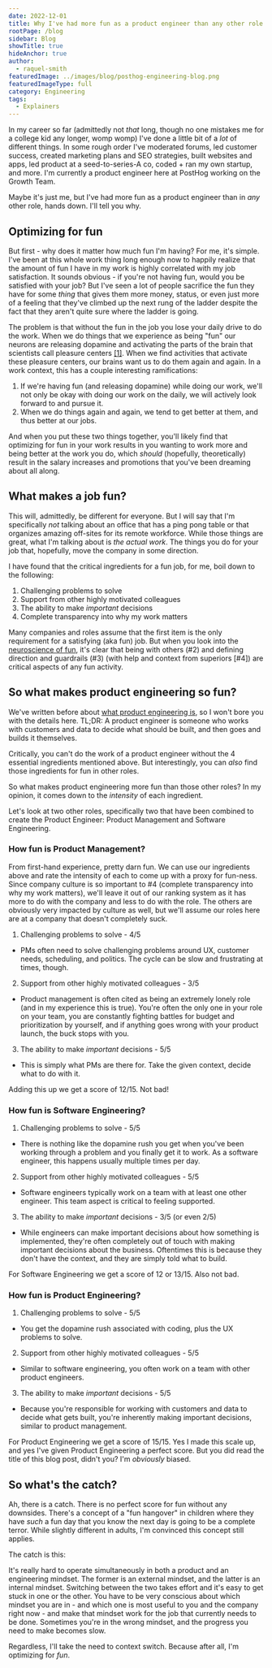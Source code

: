 ```yaml
---
date: 2022-12-01
title: Why I've had more fun as a product engineer than any other role in tech
rootPage: /blog
sidebar: Blog
showTitle: true
hideAnchor: true
author:
  - raquel-smith
featuredImage: ../images/blog/posthog-engineering-blog.png
featuredImageType: full
category: Engineering
tags:
  - Explainers
---
```


In my career so far (admittedly not _that_ long, though no one mistakes me for a college kid any longer, womp womp) I've done a little bit of a _lot_ of different things. In some rough order I've moderated forums, led customer success, created marketing plans and SEO strategies, built websites and apps, led product at a seed-to-series-A co, coded + ran my own startup, and more. I'm currently a product engineer here at PostHog working on the Growth Team. 

Maybe it's just me, but I've had more fun as a product engineer than in _any_ other role, hands down. I'll tell you why.

## Optimizing for fun

But first - why does it matter how much fun I'm having? For me, it's simple. I've been at this whole work thing long enough now to happily realize that the amount of fun I have in my work is highly correlated with my job satisfaction. It sounds obvious - if you're not having fun, would you be satisfied with your job? But I've seen a lot of people sacrifice the fun they have for some _thing_ that gives them more money, status, or even just more of a feeling that they've climbed up the next rung of the ladder despite the fact that they aren't quite sure where the ladder is going.

The problem is that without the fun in the job you lose your daily drive to do the work. When we do things that we experience as being "fun" our neurons are releasing dopamine and activating the parts of the brain that scientists call pleasure centers [[1]](https://hub.jhu.edu/magazine/2016/summer/neuroscience-of-fun/). When we find activities that activate these pleasure centers, our brains want us to do them again and again. In a work context, this has a couple interesting ramifications:

1) If we're having fun (and releasing dopamine) while doing our work, we'll not only be okay with doing our work on the daily, we will actively look forward to and pursue it.
2) When we do things again and again, we tend to get better at them, and thus better at our jobs.

And when you put these two things together, you'll likely find that optimizing for fun in your work results in you wanting to work more and being better at the work you do, which _should_ (hopefully, theoretically) result in the salary increases and promotions that you've been dreaming about all along.

## What makes a job fun?

This will, admittedly, be different for everyone. But I will say that I'm specifically _not_ talking about an office that has a ping pong table or that organizes amazing off-sites for its remote workforce. While those things are great, what I'm talking about is _the actual work_. The things you do for your job that, hopefully, move the company in some direction.

I have found that the critical ingredients for a fun job, for me, boil down to the following:

1. Challenging problems to solve
2. Support from other highly motivated colleagues
3. The ability to make _important_ decisions
4. Complete transparency into why my work matters

Many companies and roles assume that the first item is the only requirement for a satisfying (aka fun) job. But when you look into the [neuroscience of fun](https://hub.jhu.edu/magazine/2016/summer/neuroscience-of-fun/), it's clear that being with others (#2) and defining direction and guardrails (#3) (with help and context from superiors [#4]) are critical aspects of any fun activity. 

## So what makes product engineering so fun?

We've written before about [what product engineering is](/blog/what-is-a-product-engineer), so I won't bore you with the details here. TL;DR: A product engineer is someone who works with customers and data to decide what should be built, and then goes and builds it themselves. 

Critically, you can't do the work of a product engineer without the 4 essential ingredients mentioned above. But interestingly, you can _also_ find those ingredients for fun in other roles. 

So what makes product engineering more fun than those other roles? In my opinion, it comes down to the _intensity_ of each ingredient.

Let's look at two other roles, specifically two that have been combined to create the Product Engineer: Product Management and Software Engineering.

### How fun is Product Management?

From first-hand experience, pretty darn fun. We can use our ingredients above and rate the intensity of each to come up with a proxy for fun-ness. Since company culture is so important to #4 (complete transparency into why my work matters), we'll leave it out of our ranking system as it has more to do with the company and less to do with the role. The others are obviously very impacted by culture as well, but we'll assume our roles here are at a company that doesn't completely suck.

1. Challenging problems to solve - 4/5
  - PMs often need to solve challenging problems around UX, customer needs, scheduling, and politics. The cycle can be slow and frustrating at times, though.
2. Support from other highly motivated colleagues - 3/5
  - Product management is often cited as being an extremely lonely role (and in my experience this is true). You're often the only one in your role on your team, you are constantly fighting battles for budget and prioritization by yourself, and if anything goes wrong with your product launch, the buck stops with you. 
3. The ability to make _important_ decisions - 5/5
  - This is simply what PMs are there for. Take the given context, decide what to do with it.

Adding this up we get a score of 12/15. Not bad!

### How fun is Software Engineering? 

1. Challenging problems to solve - 5/5
  - There is nothing like the dopamine rush you get when you've been working through a problem and you finally get it to work. As a software engineer, this happens usually multiple times per day. 
2. Support from other highly motivated colleagues - 5/5
  - Software engineers typically work on a team with at least one other engineer. This team aspect is critical to feeling supported.
3. The ability to make _important_ decisions - 3/5 (or even 2/5)
  - While engineers can make important decisions about how something is implemented, they're often completely out of touch with making important decisions about the business. Oftentimes this is because they don't have the context, and they are simply told what to build. 

For Software Engineering we get a score of 12 or 13/15. Also not bad.

### How fun is Product Engineering? 

1. Challenging problems to solve - 5/5
  - You get the dopamine rush associated with coding, plus the UX problems to solve.
2. Support from other highly motivated colleagues - 5/5
  - Similar to software engineering, you often work on a team with other product engineers.
3. The ability to make _important_ decisions - 5/5
  - Because you're responsible for working with customers and data to decide what gets built, you're inherently making important decisions, similar to product management.

For Product Engineering we get a score of 15/15. Yes I made this scale up, and yes I've given Product Engineering a perfect score. But you did read the title of this blog post, didn't you? I'm _obviously_ biased.

## So what's the catch?

Ah, there is a catch. There is no perfect score for fun without any downsides. There's a concept of a "fun hangover" in children where they have _such_ a fun day that you know the next day is going to be a complete terror. While slightly different in adults, I'm convinced this concept still applies.

The catch is this:

It's really hard to operate simultaneously in both a product and an engineering mindset. The former is an external mindset, and the latter is an internal mindset. Switching between the two takes effort and it's easy to get stuck in one or the other. You have to be very conscious about which mindset you are in - and which one is most useful to you and the company right now - and make that mindset work for the job that currently needs to be done. Sometimes you're in the wrong mindset, and the progress you need to make becomes slow.

Regardless, I'll take the need to context switch. Because after all, I'm optimizing for _fun_.
